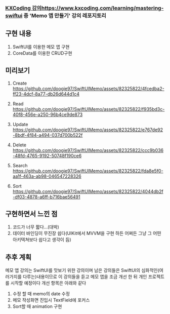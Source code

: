 ### [KXCoding 강의](https://www.kxcoding.com/learning/mastering-swiftui)https://www.kxcoding.com/learning/mastering-swiftui 중 'Memo 앱 만들기' 강의 레포지토리

## 구현 내용
1. SwiftUI를 이용한 메모 앱 구현
2. CoreData를 이용한 CRUD구현



## 미리보기
1. Create
https://github.com/doogie97/SwiftUIMemo/assets/82325822/4fcedba2-ff23-4dcf-8a77-db26d644d1c4

2. Read
https://github.com/doogie97/SwiftUIMemo/assets/82325822/f935bd3c-40f8-456e-a250-96b4ce9de873

3. Update
https://github.com/doogie97/SwiftUIMemo/assets/82325822/e767de92-8bdf-4f84-a494-037d700b522f

4. Delete
https://github.com/doogie97/SwiftUIMemo/assets/82325822/ccc9b036-48fd-4765-9192-50748f190ce6

5. Search
https://github.com/doogie97/SwiftUIMemo/assets/82325822/fda8e5f0-aa1f-463a-ab98-046547228326

5. Sort
https://github.com/doogie97/SwiftUIMemo/assets/82325822/4044db2f-df03-4878-a6ff-b716bae56491

## 구현하면서 느낀 점
1. 코드가 너무 짧다...(대박)
2. 데이터 바인딩이 무진장 쉽다(UIKit에서 MVVM을 구현 하든 어쩌든 그냥 그 어떤 아키텍쳐보다 쉽다고 생각이 듬)

## 추후 계획
메모 앱 강의는 SwiftUI를 맛보기 위한 강의이며 남은 강의들은 SwiftUI의 심화적인(여러가지를 다루는)내용이므로 이 강의들을 듣고 메모 앱을 조금 개선 한 뒤 개인 프로젝트를 시작할 예정이다
개선 항목은 아래와 같다
1. 수정 할 때 memo의 date 수정
2. 메모 작성화면 진입시 TextField에 포커스
3. Sort할 때 animation 구현


